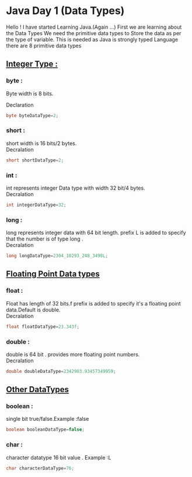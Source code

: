 # Java Day 1 (Data Types)
Hello ! I have started Learning Java.(Again ...)
First we are learning about the Data Types
We need the primitive data types to Store the data as per the type of variable. This is needed as Java is strongly typed Language
there are 8 primitive data types

## <u>Integer Type :</u> 

### byte :
Byte width is 8 bits.

Declaration
```java
byte byteDataType=2; 
```

### short :
short width is 16 bits/2 bytes.
<br>Decralation</br>
```java
short shortDataType=2;
```

### int :
int represents integer Data type with width 32 bit/4 bytes.<br>Decralation</br>
```java
int integerDataType=32;
```

### long : 
long represents integer data with 64 bit length. prefix L is added to specify that the number is of type long . <br>Decralation</br>
```java
long longDataType=2304_10293_248_3498L;
```

## <u>Floating Point Data types</u> 

### float :
Float has length of 32 bits.f prefix is added to specify it's a floating point data.Default is double.<br>Decralation</br>
```java
float floatDataType=23.343f;
```
### double :
double is 64 bit . provides more floating point numbers. <br>Decralation</br>
```java
double doubleDataType=2342903.93457349959;
```
## <u>Other DataTypes</u> 

### boolean :
single bit true/false.Example :false
```java
boolean booleanDataType=false;
```
### char :
character datatype 16 bit value . Example :L
```java
char characterDataType=76;
```